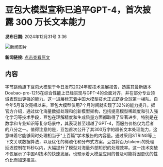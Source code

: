 # 豆包大模型宣称已追平GPT-4，首次披露 300 万长文本能力

**发布日期**: 2024年12月31号 3:36

![新闻图片](https://pic.chinaz.com/picmap/thumb/202405160815252726_0.jpg)

**新闻链接**: [点击查看原文](https://www.aibase.com/zh/news/14382)

## 内容

字节跳动旗下豆包大模型于今日发布2024年度技术进展报告，透露其最新版本Doubao-pro-1215在综合性能上已经实现与GPT-4的全面对齐，并在部分专业领域表现出更强的能力。这一进展标志着中国大模型技术正式跻身全球第一梯队。自今年5月首次亮相以来，豆包大模型仅用7个月时间就实现了32%的能力提升。据官方介绍，通过优化海量数据处理和创新模型架构，包括提高模型稀疏度和引入强化学习等技术手段，豆包在理解精度和生成质量方面都取得了显著进步。特别是在数学和专业知识等复杂场景中，其表现甚至超越了GPT-4，而服务价格仅为后者的八分之一。值得注意的是，豆包首次公开了其300万字的超长文本处理能力，这意味着它能够同时处理相当于"上百篇"学术报告的内容量。通过采用STRING等上下文关联数据算法，以及优化的稀疏化和分布式方案，豆包将百万tokens的处理延迟控制在15秒以内，大幅提升了模型对海量外部知识的处理效率。这一技术突破不仅展示了中国AI技术的快速发展，也预示着大模型应用的普及可能将因更优的性价比而加速推进。
